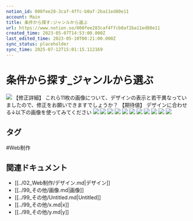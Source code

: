 ```yaml
---
notion_id: 008fee28-3caf-4ffc-b0af-2ba11ed80e11
account: Main
title: 条件から探す:ジャンルから選ぶ
url: https://www.notion.so/008fee283caf4ffcb0af2ba11ed80e11
created_time: 2023-05-07T14:53:00.000Z
last_edited_time: 2023-05-10T00:21:00.000Z
sync_status: placeholder
sync_time: 2025-07-12T15:01:15.112169
---
```

# 条件から探す_ジャンルから選ぶ

![](https://prod-files-secure.s3.us-west-2.amazonaws.com/736adce6-a3a4-4a64-9f74-d9aa055c96d2/a261c284-aff3-4a8a-9501-5f16417116e1/Untitled.png?X-Amz-Algorithm=AWS4-HMAC-SHA256&X-Amz-Content-Sha256=UNSIGNED-PAYLOAD&X-Amz-Credential=ASIAZI2LB4666IGMKADJ%2F20250719%2Fus-west-2%2Fs3%2Faws4_request&X-Amz-Date=20250719T053054Z&X-Amz-Expires=3600&X-Amz-Security-Token=IQoJb3JpZ2luX2VjEIT%2F%2F%2F%2F%2F%2F%2F%2F%2F%2FwEaCXVzLXdlc3QtMiJHMEUCIDaN9yCspsCfwarxIas8hagX2973qLmfUMzbe7YgPG8qAiEA82vxVSeJE8mR%2FBYn3WusvdKICwtm5gO5%2FGZG2QFWr34qiAQInf%2F%2F%2F%2F%2F%2F%2F%2F%2F%2FARAAGgw2Mzc0MjMxODM4MDUiDCbN3YfP%2F8Gm5zHHPSrcA3Ceqb2pBwG%2FzHLFf0IuDDC4IvKu8Qi%2Bv2ODHjS2c6mVSLYtAgzqETOcdNRxJgsfD9y6dPRHNCX13xCfzwHwOjnaHdarHpfs71mFK%2BBdSbolrkkFhPXz1J9gblV2MiHdeMnRz1W%2BS79TH0DHtHn9gU%2FoVeSrCVxzFonLXkV3JNu9y3Qhm%2Bc9yHBLp8VEanFVzQNOcU0gBNXi%2BReHrWMnP0kokiPTPoVJX7ni2tycKumdZ8VZnWNf80PiP5OwPc9y5xA87R2lUavhtl4h1lJ5bD%2F27WPYGPec60fnPgDE7H%2BzhWe0C5NV%2FaFiJr7QGPSfVcIzGVvU8ZW1ZYQuKrUVMFCDsHAilTwdRMSk5ahifE3mC4Ln7jgOJD8k2Hol%2BL%2FVNb29ZY03OxeJ3ZpzMDhomqwaAfWrW4gXIF%2F6ylvHHxJPwSPZBHLG%2FxUTJy9rIejJmTddpJLUGMkOIUcx02%2Fzi2GFTtgxATOCwUVdvd0TDpAuQQBr7cYEc6U6R2gC5VbXQqq%2Fg66gjSQ5GM%2FdNCRodIA4m2BPlwFnTHrP97pBQ2WK4CvY7wk6sCCYDFzUfBw%2BAdAbKayVXN3tHfYoTK7G4XRr6tl2mfASf%2BIf0dUH5GPTLH8a%2BqZnbBZvR25bMJWq7MMGOqUBy34f8rF%2FF9B5PmMF5WsvAKjRQmWH%2BtrLbbb3qEHHmUMbEGpSVHivdWPqvu6Kf5n8V%2BkRHpuCb0t76zyHV3pFTfXLQiiKKa0UzjjTG91Nz8ChT31HL1QfU4%2F1OAaUYAoPOmhtSSfiY2wcNQO%2FkI4uByOpEAv0J8ogKn%2F%2Fey5azNEIUlijI4yJqcscppg65fgYWe4E4Pw919Pj0OJ%2Fw9k%2Bn9GPGxLy&X-Amz-Signature=8a72ea5cf497a46fa60dca5fc911b3105b3701004d026d46c3b6e77e4c40f433&X-Amz-SignedHeaders=host&x-amz-checksum-mode=ENABLED&x-id=GetObject)
【修正詳細】
これら11枚の画像について、デザインの表示と若干異なっていましたので、修正をお願いできますでしょうか？
【期待値】
デザインに合わせる↓以下の画像を使ってみてください
![](https://prod-files-secure.s3.us-west-2.amazonaws.com/736adce6-a3a4-4a64-9f74-d9aa055c96d2/0dddcb4d-6672-49c2-91fe-f5ccf37fed26/Untitled.jpeg?X-Amz-Algorithm=AWS4-HMAC-SHA256&X-Amz-Content-Sha256=UNSIGNED-PAYLOAD&X-Amz-Credential=ASIAZI2LB4666IGMKADJ%2F20250719%2Fus-west-2%2Fs3%2Faws4_request&X-Amz-Date=20250719T053054Z&X-Amz-Expires=3600&X-Amz-Security-Token=IQoJb3JpZ2luX2VjEIT%2F%2F%2F%2F%2F%2F%2F%2F%2F%2FwEaCXVzLXdlc3QtMiJHMEUCIDaN9yCspsCfwarxIas8hagX2973qLmfUMzbe7YgPG8qAiEA82vxVSeJE8mR%2FBYn3WusvdKICwtm5gO5%2FGZG2QFWr34qiAQInf%2F%2F%2F%2F%2F%2F%2F%2F%2F%2FARAAGgw2Mzc0MjMxODM4MDUiDCbN3YfP%2F8Gm5zHHPSrcA3Ceqb2pBwG%2FzHLFf0IuDDC4IvKu8Qi%2Bv2ODHjS2c6mVSLYtAgzqETOcdNRxJgsfD9y6dPRHNCX13xCfzwHwOjnaHdarHpfs71mFK%2BBdSbolrkkFhPXz1J9gblV2MiHdeMnRz1W%2BS79TH0DHtHn9gU%2FoVeSrCVxzFonLXkV3JNu9y3Qhm%2Bc9yHBLp8VEanFVzQNOcU0gBNXi%2BReHrWMnP0kokiPTPoVJX7ni2tycKumdZ8VZnWNf80PiP5OwPc9y5xA87R2lUavhtl4h1lJ5bD%2F27WPYGPec60fnPgDE7H%2BzhWe0C5NV%2FaFiJr7QGPSfVcIzGVvU8ZW1ZYQuKrUVMFCDsHAilTwdRMSk5ahifE3mC4Ln7jgOJD8k2Hol%2BL%2FVNb29ZY03OxeJ3ZpzMDhomqwaAfWrW4gXIF%2F6ylvHHxJPwSPZBHLG%2FxUTJy9rIejJmTddpJLUGMkOIUcx02%2Fzi2GFTtgxATOCwUVdvd0TDpAuQQBr7cYEc6U6R2gC5VbXQqq%2Fg66gjSQ5GM%2FdNCRodIA4m2BPlwFnTHrP97pBQ2WK4CvY7wk6sCCYDFzUfBw%2BAdAbKayVXN3tHfYoTK7G4XRr6tl2mfASf%2BIf0dUH5GPTLH8a%2BqZnbBZvR25bMJWq7MMGOqUBy34f8rF%2FF9B5PmMF5WsvAKjRQmWH%2BtrLbbb3qEHHmUMbEGpSVHivdWPqvu6Kf5n8V%2BkRHpuCb0t76zyHV3pFTfXLQiiKKa0UzjjTG91Nz8ChT31HL1QfU4%2F1OAaUYAoPOmhtSSfiY2wcNQO%2FkI4uByOpEAv0J8ogKn%2F%2Fey5azNEIUlijI4yJqcscppg65fgYWe4E4Pw919Pj0OJ%2Fw9k%2Bn9GPGxLy&X-Amz-Signature=f780062216a8c7a2937c3c5987b98b48eb51b6b40a388ddaaf29f1284c6bb7ed&X-Amz-SignedHeaders=host&x-amz-checksum-mode=ENABLED&x-id=GetObject)
![](https://prod-files-secure.s3.us-west-2.amazonaws.com/736adce6-a3a4-4a64-9f74-d9aa055c96d2/d12c366e-9397-409c-8dcc-859a43a59ca5/Untitled.jpeg?X-Amz-Algorithm=AWS4-HMAC-SHA256&X-Amz-Content-Sha256=UNSIGNED-PAYLOAD&X-Amz-Credential=ASIAZI2LB4666IGMKADJ%2F20250719%2Fus-west-2%2Fs3%2Faws4_request&X-Amz-Date=20250719T053054Z&X-Amz-Expires=3600&X-Amz-Security-Token=IQoJb3JpZ2luX2VjEIT%2F%2F%2F%2F%2F%2F%2F%2F%2F%2FwEaCXVzLXdlc3QtMiJHMEUCIDaN9yCspsCfwarxIas8hagX2973qLmfUMzbe7YgPG8qAiEA82vxVSeJE8mR%2FBYn3WusvdKICwtm5gO5%2FGZG2QFWr34qiAQInf%2F%2F%2F%2F%2F%2F%2F%2F%2F%2FARAAGgw2Mzc0MjMxODM4MDUiDCbN3YfP%2F8Gm5zHHPSrcA3Ceqb2pBwG%2FzHLFf0IuDDC4IvKu8Qi%2Bv2ODHjS2c6mVSLYtAgzqETOcdNRxJgsfD9y6dPRHNCX13xCfzwHwOjnaHdarHpfs71mFK%2BBdSbolrkkFhPXz1J9gblV2MiHdeMnRz1W%2BS79TH0DHtHn9gU%2FoVeSrCVxzFonLXkV3JNu9y3Qhm%2Bc9yHBLp8VEanFVzQNOcU0gBNXi%2BReHrWMnP0kokiPTPoVJX7ni2tycKumdZ8VZnWNf80PiP5OwPc9y5xA87R2lUavhtl4h1lJ5bD%2F27WPYGPec60fnPgDE7H%2BzhWe0C5NV%2FaFiJr7QGPSfVcIzGVvU8ZW1ZYQuKrUVMFCDsHAilTwdRMSk5ahifE3mC4Ln7jgOJD8k2Hol%2BL%2FVNb29ZY03OxeJ3ZpzMDhomqwaAfWrW4gXIF%2F6ylvHHxJPwSPZBHLG%2FxUTJy9rIejJmTddpJLUGMkOIUcx02%2Fzi2GFTtgxATOCwUVdvd0TDpAuQQBr7cYEc6U6R2gC5VbXQqq%2Fg66gjSQ5GM%2FdNCRodIA4m2BPlwFnTHrP97pBQ2WK4CvY7wk6sCCYDFzUfBw%2BAdAbKayVXN3tHfYoTK7G4XRr6tl2mfASf%2BIf0dUH5GPTLH8a%2BqZnbBZvR25bMJWq7MMGOqUBy34f8rF%2FF9B5PmMF5WsvAKjRQmWH%2BtrLbbb3qEHHmUMbEGpSVHivdWPqvu6Kf5n8V%2BkRHpuCb0t76zyHV3pFTfXLQiiKKa0UzjjTG91Nz8ChT31HL1QfU4%2F1OAaUYAoPOmhtSSfiY2wcNQO%2FkI4uByOpEAv0J8ogKn%2F%2Fey5azNEIUlijI4yJqcscppg65fgYWe4E4Pw919Pj0OJ%2Fw9k%2Bn9GPGxLy&X-Amz-Signature=cb5085c83e1c29bd22116a80fbb38238b5675bf67f545bf8e0eacd46ab629d6b&X-Amz-SignedHeaders=host&x-amz-checksum-mode=ENABLED&x-id=GetObject)
![](https://prod-files-secure.s3.us-west-2.amazonaws.com/736adce6-a3a4-4a64-9f74-d9aa055c96d2/7afecf66-d175-4ab0-acdb-00e0f1032a2b/Untitled.jpeg?X-Amz-Algorithm=AWS4-HMAC-SHA256&X-Amz-Content-Sha256=UNSIGNED-PAYLOAD&X-Amz-Credential=ASIAZI2LB4666IGMKADJ%2F20250719%2Fus-west-2%2Fs3%2Faws4_request&X-Amz-Date=20250719T053054Z&X-Amz-Expires=3600&X-Amz-Security-Token=IQoJb3JpZ2luX2VjEIT%2F%2F%2F%2F%2F%2F%2F%2F%2F%2FwEaCXVzLXdlc3QtMiJHMEUCIDaN9yCspsCfwarxIas8hagX2973qLmfUMzbe7YgPG8qAiEA82vxVSeJE8mR%2FBYn3WusvdKICwtm5gO5%2FGZG2QFWr34qiAQInf%2F%2F%2F%2F%2F%2F%2F%2F%2F%2FARAAGgw2Mzc0MjMxODM4MDUiDCbN3YfP%2F8Gm5zHHPSrcA3Ceqb2pBwG%2FzHLFf0IuDDC4IvKu8Qi%2Bv2ODHjS2c6mVSLYtAgzqETOcdNRxJgsfD9y6dPRHNCX13xCfzwHwOjnaHdarHpfs71mFK%2BBdSbolrkkFhPXz1J9gblV2MiHdeMnRz1W%2BS79TH0DHtHn9gU%2FoVeSrCVxzFonLXkV3JNu9y3Qhm%2Bc9yHBLp8VEanFVzQNOcU0gBNXi%2BReHrWMnP0kokiPTPoVJX7ni2tycKumdZ8VZnWNf80PiP5OwPc9y5xA87R2lUavhtl4h1lJ5bD%2F27WPYGPec60fnPgDE7H%2BzhWe0C5NV%2FaFiJr7QGPSfVcIzGVvU8ZW1ZYQuKrUVMFCDsHAilTwdRMSk5ahifE3mC4Ln7jgOJD8k2Hol%2BL%2FVNb29ZY03OxeJ3ZpzMDhomqwaAfWrW4gXIF%2F6ylvHHxJPwSPZBHLG%2FxUTJy9rIejJmTddpJLUGMkOIUcx02%2Fzi2GFTtgxATOCwUVdvd0TDpAuQQBr7cYEc6U6R2gC5VbXQqq%2Fg66gjSQ5GM%2FdNCRodIA4m2BPlwFnTHrP97pBQ2WK4CvY7wk6sCCYDFzUfBw%2BAdAbKayVXN3tHfYoTK7G4XRr6tl2mfASf%2BIf0dUH5GPTLH8a%2BqZnbBZvR25bMJWq7MMGOqUBy34f8rF%2FF9B5PmMF5WsvAKjRQmWH%2BtrLbbb3qEHHmUMbEGpSVHivdWPqvu6Kf5n8V%2BkRHpuCb0t76zyHV3pFTfXLQiiKKa0UzjjTG91Nz8ChT31HL1QfU4%2F1OAaUYAoPOmhtSSfiY2wcNQO%2FkI4uByOpEAv0J8ogKn%2F%2Fey5azNEIUlijI4yJqcscppg65fgYWe4E4Pw919Pj0OJ%2Fw9k%2Bn9GPGxLy&X-Amz-Signature=a1fbddd9f759d4f5d564440b015c02c7000aa11ccc63ec1c5abf65369d3c279d&X-Amz-SignedHeaders=host&x-amz-checksum-mode=ENABLED&x-id=GetObject)
![](https://prod-files-secure.s3.us-west-2.amazonaws.com/736adce6-a3a4-4a64-9f74-d9aa055c96d2/4e41078e-a295-4198-8f5a-26c8f2235c16/Untitled.jpeg?X-Amz-Algorithm=AWS4-HMAC-SHA256&X-Amz-Content-Sha256=UNSIGNED-PAYLOAD&X-Amz-Credential=ASIAZI2LB4666IGMKADJ%2F20250719%2Fus-west-2%2Fs3%2Faws4_request&X-Amz-Date=20250719T053054Z&X-Amz-Expires=3600&X-Amz-Security-Token=IQoJb3JpZ2luX2VjEIT%2F%2F%2F%2F%2F%2F%2F%2F%2F%2FwEaCXVzLXdlc3QtMiJHMEUCIDaN9yCspsCfwarxIas8hagX2973qLmfUMzbe7YgPG8qAiEA82vxVSeJE8mR%2FBYn3WusvdKICwtm5gO5%2FGZG2QFWr34qiAQInf%2F%2F%2F%2F%2F%2F%2F%2F%2F%2FARAAGgw2Mzc0MjMxODM4MDUiDCbN3YfP%2F8Gm5zHHPSrcA3Ceqb2pBwG%2FzHLFf0IuDDC4IvKu8Qi%2Bv2ODHjS2c6mVSLYtAgzqETOcdNRxJgsfD9y6dPRHNCX13xCfzwHwOjnaHdarHpfs71mFK%2BBdSbolrkkFhPXz1J9gblV2MiHdeMnRz1W%2BS79TH0DHtHn9gU%2FoVeSrCVxzFonLXkV3JNu9y3Qhm%2Bc9yHBLp8VEanFVzQNOcU0gBNXi%2BReHrWMnP0kokiPTPoVJX7ni2tycKumdZ8VZnWNf80PiP5OwPc9y5xA87R2lUavhtl4h1lJ5bD%2F27WPYGPec60fnPgDE7H%2BzhWe0C5NV%2FaFiJr7QGPSfVcIzGVvU8ZW1ZYQuKrUVMFCDsHAilTwdRMSk5ahifE3mC4Ln7jgOJD8k2Hol%2BL%2FVNb29ZY03OxeJ3ZpzMDhomqwaAfWrW4gXIF%2F6ylvHHxJPwSPZBHLG%2FxUTJy9rIejJmTddpJLUGMkOIUcx02%2Fzi2GFTtgxATOCwUVdvd0TDpAuQQBr7cYEc6U6R2gC5VbXQqq%2Fg66gjSQ5GM%2FdNCRodIA4m2BPlwFnTHrP97pBQ2WK4CvY7wk6sCCYDFzUfBw%2BAdAbKayVXN3tHfYoTK7G4XRr6tl2mfASf%2BIf0dUH5GPTLH8a%2BqZnbBZvR25bMJWq7MMGOqUBy34f8rF%2FF9B5PmMF5WsvAKjRQmWH%2BtrLbbb3qEHHmUMbEGpSVHivdWPqvu6Kf5n8V%2BkRHpuCb0t76zyHV3pFTfXLQiiKKa0UzjjTG91Nz8ChT31HL1QfU4%2F1OAaUYAoPOmhtSSfiY2wcNQO%2FkI4uByOpEAv0J8ogKn%2F%2Fey5azNEIUlijI4yJqcscppg65fgYWe4E4Pw919Pj0OJ%2Fw9k%2Bn9GPGxLy&X-Amz-Signature=b1dcadc68ac342455e2ae236658cfc734ec459df3c2dc216707dee5f04e77c8a&X-Amz-SignedHeaders=host&x-amz-checksum-mode=ENABLED&x-id=GetObject)
![](https://prod-files-secure.s3.us-west-2.amazonaws.com/736adce6-a3a4-4a64-9f74-d9aa055c96d2/2a9d71d6-1d95-4e00-b315-04f02f3f5dcd/Untitled.jpeg?X-Amz-Algorithm=AWS4-HMAC-SHA256&X-Amz-Content-Sha256=UNSIGNED-PAYLOAD&X-Amz-Credential=ASIAZI2LB4666IGMKADJ%2F20250719%2Fus-west-2%2Fs3%2Faws4_request&X-Amz-Date=20250719T053054Z&X-Amz-Expires=3600&X-Amz-Security-Token=IQoJb3JpZ2luX2VjEIT%2F%2F%2F%2F%2F%2F%2F%2F%2F%2FwEaCXVzLXdlc3QtMiJHMEUCIDaN9yCspsCfwarxIas8hagX2973qLmfUMzbe7YgPG8qAiEA82vxVSeJE8mR%2FBYn3WusvdKICwtm5gO5%2FGZG2QFWr34qiAQInf%2F%2F%2F%2F%2F%2F%2F%2F%2F%2FARAAGgw2Mzc0MjMxODM4MDUiDCbN3YfP%2F8Gm5zHHPSrcA3Ceqb2pBwG%2FzHLFf0IuDDC4IvKu8Qi%2Bv2ODHjS2c6mVSLYtAgzqETOcdNRxJgsfD9y6dPRHNCX13xCfzwHwOjnaHdarHpfs71mFK%2BBdSbolrkkFhPXz1J9gblV2MiHdeMnRz1W%2BS79TH0DHtHn9gU%2FoVeSrCVxzFonLXkV3JNu9y3Qhm%2Bc9yHBLp8VEanFVzQNOcU0gBNXi%2BReHrWMnP0kokiPTPoVJX7ni2tycKumdZ8VZnWNf80PiP5OwPc9y5xA87R2lUavhtl4h1lJ5bD%2F27WPYGPec60fnPgDE7H%2BzhWe0C5NV%2FaFiJr7QGPSfVcIzGVvU8ZW1ZYQuKrUVMFCDsHAilTwdRMSk5ahifE3mC4Ln7jgOJD8k2Hol%2BL%2FVNb29ZY03OxeJ3ZpzMDhomqwaAfWrW4gXIF%2F6ylvHHxJPwSPZBHLG%2FxUTJy9rIejJmTddpJLUGMkOIUcx02%2Fzi2GFTtgxATOCwUVdvd0TDpAuQQBr7cYEc6U6R2gC5VbXQqq%2Fg66gjSQ5GM%2FdNCRodIA4m2BPlwFnTHrP97pBQ2WK4CvY7wk6sCCYDFzUfBw%2BAdAbKayVXN3tHfYoTK7G4XRr6tl2mfASf%2BIf0dUH5GPTLH8a%2BqZnbBZvR25bMJWq7MMGOqUBy34f8rF%2FF9B5PmMF5WsvAKjRQmWH%2BtrLbbb3qEHHmUMbEGpSVHivdWPqvu6Kf5n8V%2BkRHpuCb0t76zyHV3pFTfXLQiiKKa0UzjjTG91Nz8ChT31HL1QfU4%2F1OAaUYAoPOmhtSSfiY2wcNQO%2FkI4uByOpEAv0J8ogKn%2F%2Fey5azNEIUlijI4yJqcscppg65fgYWe4E4Pw919Pj0OJ%2Fw9k%2Bn9GPGxLy&X-Amz-Signature=a29eab9227bf9d9539599f64dff2e884d434e32a7c762ffde64b85f4aacc75f2&X-Amz-SignedHeaders=host&x-amz-checksum-mode=ENABLED&x-id=GetObject)
![](https://prod-files-secure.s3.us-west-2.amazonaws.com/736adce6-a3a4-4a64-9f74-d9aa055c96d2/912aa752-d136-46b4-9225-4ccd0dce6e3f/Untitled.jpeg?X-Amz-Algorithm=AWS4-HMAC-SHA256&X-Amz-Content-Sha256=UNSIGNED-PAYLOAD&X-Amz-Credential=ASIAZI2LB4666IGMKADJ%2F20250719%2Fus-west-2%2Fs3%2Faws4_request&X-Amz-Date=20250719T053054Z&X-Amz-Expires=3600&X-Amz-Security-Token=IQoJb3JpZ2luX2VjEIT%2F%2F%2F%2F%2F%2F%2F%2F%2F%2FwEaCXVzLXdlc3QtMiJHMEUCIDaN9yCspsCfwarxIas8hagX2973qLmfUMzbe7YgPG8qAiEA82vxVSeJE8mR%2FBYn3WusvdKICwtm5gO5%2FGZG2QFWr34qiAQInf%2F%2F%2F%2F%2F%2F%2F%2F%2F%2FARAAGgw2Mzc0MjMxODM4MDUiDCbN3YfP%2F8Gm5zHHPSrcA3Ceqb2pBwG%2FzHLFf0IuDDC4IvKu8Qi%2Bv2ODHjS2c6mVSLYtAgzqETOcdNRxJgsfD9y6dPRHNCX13xCfzwHwOjnaHdarHpfs71mFK%2BBdSbolrkkFhPXz1J9gblV2MiHdeMnRz1W%2BS79TH0DHtHn9gU%2FoVeSrCVxzFonLXkV3JNu9y3Qhm%2Bc9yHBLp8VEanFVzQNOcU0gBNXi%2BReHrWMnP0kokiPTPoVJX7ni2tycKumdZ8VZnWNf80PiP5OwPc9y5xA87R2lUavhtl4h1lJ5bD%2F27WPYGPec60fnPgDE7H%2BzhWe0C5NV%2FaFiJr7QGPSfVcIzGVvU8ZW1ZYQuKrUVMFCDsHAilTwdRMSk5ahifE3mC4Ln7jgOJD8k2Hol%2BL%2FVNb29ZY03OxeJ3ZpzMDhomqwaAfWrW4gXIF%2F6ylvHHxJPwSPZBHLG%2FxUTJy9rIejJmTddpJLUGMkOIUcx02%2Fzi2GFTtgxATOCwUVdvd0TDpAuQQBr7cYEc6U6R2gC5VbXQqq%2Fg66gjSQ5GM%2FdNCRodIA4m2BPlwFnTHrP97pBQ2WK4CvY7wk6sCCYDFzUfBw%2BAdAbKayVXN3tHfYoTK7G4XRr6tl2mfASf%2BIf0dUH5GPTLH8a%2BqZnbBZvR25bMJWq7MMGOqUBy34f8rF%2FF9B5PmMF5WsvAKjRQmWH%2BtrLbbb3qEHHmUMbEGpSVHivdWPqvu6Kf5n8V%2BkRHpuCb0t76zyHV3pFTfXLQiiKKa0UzjjTG91Nz8ChT31HL1QfU4%2F1OAaUYAoPOmhtSSfiY2wcNQO%2FkI4uByOpEAv0J8ogKn%2F%2Fey5azNEIUlijI4yJqcscppg65fgYWe4E4Pw919Pj0OJ%2Fw9k%2Bn9GPGxLy&X-Amz-Signature=1e9ec1a197ea1d4426f5883502ffe2d56c699ef832549c159d9e0b934d1ebbe9&X-Amz-SignedHeaders=host&x-amz-checksum-mode=ENABLED&x-id=GetObject)
![](https://prod-files-secure.s3.us-west-2.amazonaws.com/736adce6-a3a4-4a64-9f74-d9aa055c96d2/b84bd216-90d7-40c8-9476-159767cf8395/Untitled.jpeg?X-Amz-Algorithm=AWS4-HMAC-SHA256&X-Amz-Content-Sha256=UNSIGNED-PAYLOAD&X-Amz-Credential=ASIAZI2LB4666IGMKADJ%2F20250719%2Fus-west-2%2Fs3%2Faws4_request&X-Amz-Date=20250719T053054Z&X-Amz-Expires=3600&X-Amz-Security-Token=IQoJb3JpZ2luX2VjEIT%2F%2F%2F%2F%2F%2F%2F%2F%2F%2FwEaCXVzLXdlc3QtMiJHMEUCIDaN9yCspsCfwarxIas8hagX2973qLmfUMzbe7YgPG8qAiEA82vxVSeJE8mR%2FBYn3WusvdKICwtm5gO5%2FGZG2QFWr34qiAQInf%2F%2F%2F%2F%2F%2F%2F%2F%2F%2FARAAGgw2Mzc0MjMxODM4MDUiDCbN3YfP%2F8Gm5zHHPSrcA3Ceqb2pBwG%2FzHLFf0IuDDC4IvKu8Qi%2Bv2ODHjS2c6mVSLYtAgzqETOcdNRxJgsfD9y6dPRHNCX13xCfzwHwOjnaHdarHpfs71mFK%2BBdSbolrkkFhPXz1J9gblV2MiHdeMnRz1W%2BS79TH0DHtHn9gU%2FoVeSrCVxzFonLXkV3JNu9y3Qhm%2Bc9yHBLp8VEanFVzQNOcU0gBNXi%2BReHrWMnP0kokiPTPoVJX7ni2tycKumdZ8VZnWNf80PiP5OwPc9y5xA87R2lUavhtl4h1lJ5bD%2F27WPYGPec60fnPgDE7H%2BzhWe0C5NV%2FaFiJr7QGPSfVcIzGVvU8ZW1ZYQuKrUVMFCDsHAilTwdRMSk5ahifE3mC4Ln7jgOJD8k2Hol%2BL%2FVNb29ZY03OxeJ3ZpzMDhomqwaAfWrW4gXIF%2F6ylvHHxJPwSPZBHLG%2FxUTJy9rIejJmTddpJLUGMkOIUcx02%2Fzi2GFTtgxATOCwUVdvd0TDpAuQQBr7cYEc6U6R2gC5VbXQqq%2Fg66gjSQ5GM%2FdNCRodIA4m2BPlwFnTHrP97pBQ2WK4CvY7wk6sCCYDFzUfBw%2BAdAbKayVXN3tHfYoTK7G4XRr6tl2mfASf%2BIf0dUH5GPTLH8a%2BqZnbBZvR25bMJWq7MMGOqUBy34f8rF%2FF9B5PmMF5WsvAKjRQmWH%2BtrLbbb3qEHHmUMbEGpSVHivdWPqvu6Kf5n8V%2BkRHpuCb0t76zyHV3pFTfXLQiiKKa0UzjjTG91Nz8ChT31HL1QfU4%2F1OAaUYAoPOmhtSSfiY2wcNQO%2FkI4uByOpEAv0J8ogKn%2F%2Fey5azNEIUlijI4yJqcscppg65fgYWe4E4Pw919Pj0OJ%2Fw9k%2Bn9GPGxLy&X-Amz-Signature=2c53d191757e88f85e06d91a32dcb84bca5f5385c38b91d88d5383da921bb8f5&X-Amz-SignedHeaders=host&x-amz-checksum-mode=ENABLED&x-id=GetObject)
![](https://prod-files-secure.s3.us-west-2.amazonaws.com/736adce6-a3a4-4a64-9f74-d9aa055c96d2/5f8c2b7c-4524-4fdf-889d-7ca14376d805/Untitled.jpeg?X-Amz-Algorithm=AWS4-HMAC-SHA256&X-Amz-Content-Sha256=UNSIGNED-PAYLOAD&X-Amz-Credential=ASIAZI2LB4666IGMKADJ%2F20250719%2Fus-west-2%2Fs3%2Faws4_request&X-Amz-Date=20250719T053054Z&X-Amz-Expires=3600&X-Amz-Security-Token=IQoJb3JpZ2luX2VjEIT%2F%2F%2F%2F%2F%2F%2F%2F%2F%2FwEaCXVzLXdlc3QtMiJHMEUCIDaN9yCspsCfwarxIas8hagX2973qLmfUMzbe7YgPG8qAiEA82vxVSeJE8mR%2FBYn3WusvdKICwtm5gO5%2FGZG2QFWr34qiAQInf%2F%2F%2F%2F%2F%2F%2F%2F%2F%2FARAAGgw2Mzc0MjMxODM4MDUiDCbN3YfP%2F8Gm5zHHPSrcA3Ceqb2pBwG%2FzHLFf0IuDDC4IvKu8Qi%2Bv2ODHjS2c6mVSLYtAgzqETOcdNRxJgsfD9y6dPRHNCX13xCfzwHwOjnaHdarHpfs71mFK%2BBdSbolrkkFhPXz1J9gblV2MiHdeMnRz1W%2BS79TH0DHtHn9gU%2FoVeSrCVxzFonLXkV3JNu9y3Qhm%2Bc9yHBLp8VEanFVzQNOcU0gBNXi%2BReHrWMnP0kokiPTPoVJX7ni2tycKumdZ8VZnWNf80PiP5OwPc9y5xA87R2lUavhtl4h1lJ5bD%2F27WPYGPec60fnPgDE7H%2BzhWe0C5NV%2FaFiJr7QGPSfVcIzGVvU8ZW1ZYQuKrUVMFCDsHAilTwdRMSk5ahifE3mC4Ln7jgOJD8k2Hol%2BL%2FVNb29ZY03OxeJ3ZpzMDhomqwaAfWrW4gXIF%2F6ylvHHxJPwSPZBHLG%2FxUTJy9rIejJmTddpJLUGMkOIUcx02%2Fzi2GFTtgxATOCwUVdvd0TDpAuQQBr7cYEc6U6R2gC5VbXQqq%2Fg66gjSQ5GM%2FdNCRodIA4m2BPlwFnTHrP97pBQ2WK4CvY7wk6sCCYDFzUfBw%2BAdAbKayVXN3tHfYoTK7G4XRr6tl2mfASf%2BIf0dUH5GPTLH8a%2BqZnbBZvR25bMJWq7MMGOqUBy34f8rF%2FF9B5PmMF5WsvAKjRQmWH%2BtrLbbb3qEHHmUMbEGpSVHivdWPqvu6Kf5n8V%2BkRHpuCb0t76zyHV3pFTfXLQiiKKa0UzjjTG91Nz8ChT31HL1QfU4%2F1OAaUYAoPOmhtSSfiY2wcNQO%2FkI4uByOpEAv0J8ogKn%2F%2Fey5azNEIUlijI4yJqcscppg65fgYWe4E4Pw919Pj0OJ%2Fw9k%2Bn9GPGxLy&X-Amz-Signature=c3a6ab43fe4e038890bbf8ce66731c6ddbe4994da5ca577408616b9e8b7b38ff&X-Amz-SignedHeaders=host&x-amz-checksum-mode=ENABLED&x-id=GetObject)
![](https://prod-files-secure.s3.us-west-2.amazonaws.com/736adce6-a3a4-4a64-9f74-d9aa055c96d2/f3203ecc-59dc-46e5-b154-fffcf17ef88c/Untitled.jpeg?X-Amz-Algorithm=AWS4-HMAC-SHA256&X-Amz-Content-Sha256=UNSIGNED-PAYLOAD&X-Amz-Credential=ASIAZI2LB4666IGMKADJ%2F20250719%2Fus-west-2%2Fs3%2Faws4_request&X-Amz-Date=20250719T053054Z&X-Amz-Expires=3600&X-Amz-Security-Token=IQoJb3JpZ2luX2VjEIT%2F%2F%2F%2F%2F%2F%2F%2F%2F%2FwEaCXVzLXdlc3QtMiJHMEUCIDaN9yCspsCfwarxIas8hagX2973qLmfUMzbe7YgPG8qAiEA82vxVSeJE8mR%2FBYn3WusvdKICwtm5gO5%2FGZG2QFWr34qiAQInf%2F%2F%2F%2F%2F%2F%2F%2F%2F%2FARAAGgw2Mzc0MjMxODM4MDUiDCbN3YfP%2F8Gm5zHHPSrcA3Ceqb2pBwG%2FzHLFf0IuDDC4IvKu8Qi%2Bv2ODHjS2c6mVSLYtAgzqETOcdNRxJgsfD9y6dPRHNCX13xCfzwHwOjnaHdarHpfs71mFK%2BBdSbolrkkFhPXz1J9gblV2MiHdeMnRz1W%2BS79TH0DHtHn9gU%2FoVeSrCVxzFonLXkV3JNu9y3Qhm%2Bc9yHBLp8VEanFVzQNOcU0gBNXi%2BReHrWMnP0kokiPTPoVJX7ni2tycKumdZ8VZnWNf80PiP5OwPc9y5xA87R2lUavhtl4h1lJ5bD%2F27WPYGPec60fnPgDE7H%2BzhWe0C5NV%2FaFiJr7QGPSfVcIzGVvU8ZW1ZYQuKrUVMFCDsHAilTwdRMSk5ahifE3mC4Ln7jgOJD8k2Hol%2BL%2FVNb29ZY03OxeJ3ZpzMDhomqwaAfWrW4gXIF%2F6ylvHHxJPwSPZBHLG%2FxUTJy9rIejJmTddpJLUGMkOIUcx02%2Fzi2GFTtgxATOCwUVdvd0TDpAuQQBr7cYEc6U6R2gC5VbXQqq%2Fg66gjSQ5GM%2FdNCRodIA4m2BPlwFnTHrP97pBQ2WK4CvY7wk6sCCYDFzUfBw%2BAdAbKayVXN3tHfYoTK7G4XRr6tl2mfASf%2BIf0dUH5GPTLH8a%2BqZnbBZvR25bMJWq7MMGOqUBy34f8rF%2FF9B5PmMF5WsvAKjRQmWH%2BtrLbbb3qEHHmUMbEGpSVHivdWPqvu6Kf5n8V%2BkRHpuCb0t76zyHV3pFTfXLQiiKKa0UzjjTG91Nz8ChT31HL1QfU4%2F1OAaUYAoPOmhtSSfiY2wcNQO%2FkI4uByOpEAv0J8ogKn%2F%2Fey5azNEIUlijI4yJqcscppg65fgYWe4E4Pw919Pj0OJ%2Fw9k%2Bn9GPGxLy&X-Amz-Signature=a026c73d2c463fe3b5b6f0640030abee4cd1110d5851a777caebb4b532790ea8&X-Amz-SignedHeaders=host&x-amz-checksum-mode=ENABLED&x-id=GetObject)
![](https://prod-files-secure.s3.us-west-2.amazonaws.com/736adce6-a3a4-4a64-9f74-d9aa055c96d2/1e598572-49bd-44f2-addd-ebcf932ee5d1/Untitled.jpeg?X-Amz-Algorithm=AWS4-HMAC-SHA256&X-Amz-Content-Sha256=UNSIGNED-PAYLOAD&X-Amz-Credential=ASIAZI2LB4666IGMKADJ%2F20250719%2Fus-west-2%2Fs3%2Faws4_request&X-Amz-Date=20250719T053054Z&X-Amz-Expires=3600&X-Amz-Security-Token=IQoJb3JpZ2luX2VjEIT%2F%2F%2F%2F%2F%2F%2F%2F%2F%2FwEaCXVzLXdlc3QtMiJHMEUCIDaN9yCspsCfwarxIas8hagX2973qLmfUMzbe7YgPG8qAiEA82vxVSeJE8mR%2FBYn3WusvdKICwtm5gO5%2FGZG2QFWr34qiAQInf%2F%2F%2F%2F%2F%2F%2F%2F%2F%2FARAAGgw2Mzc0MjMxODM4MDUiDCbN3YfP%2F8Gm5zHHPSrcA3Ceqb2pBwG%2FzHLFf0IuDDC4IvKu8Qi%2Bv2ODHjS2c6mVSLYtAgzqETOcdNRxJgsfD9y6dPRHNCX13xCfzwHwOjnaHdarHpfs71mFK%2BBdSbolrkkFhPXz1J9gblV2MiHdeMnRz1W%2BS79TH0DHtHn9gU%2FoVeSrCVxzFonLXkV3JNu9y3Qhm%2Bc9yHBLp8VEanFVzQNOcU0gBNXi%2BReHrWMnP0kokiPTPoVJX7ni2tycKumdZ8VZnWNf80PiP5OwPc9y5xA87R2lUavhtl4h1lJ5bD%2F27WPYGPec60fnPgDE7H%2BzhWe0C5NV%2FaFiJr7QGPSfVcIzGVvU8ZW1ZYQuKrUVMFCDsHAilTwdRMSk5ahifE3mC4Ln7jgOJD8k2Hol%2BL%2FVNb29ZY03OxeJ3ZpzMDhomqwaAfWrW4gXIF%2F6ylvHHxJPwSPZBHLG%2FxUTJy9rIejJmTddpJLUGMkOIUcx02%2Fzi2GFTtgxATOCwUVdvd0TDpAuQQBr7cYEc6U6R2gC5VbXQqq%2Fg66gjSQ5GM%2FdNCRodIA4m2BPlwFnTHrP97pBQ2WK4CvY7wk6sCCYDFzUfBw%2BAdAbKayVXN3tHfYoTK7G4XRr6tl2mfASf%2BIf0dUH5GPTLH8a%2BqZnbBZvR25bMJWq7MMGOqUBy34f8rF%2FF9B5PmMF5WsvAKjRQmWH%2BtrLbbb3qEHHmUMbEGpSVHivdWPqvu6Kf5n8V%2BkRHpuCb0t76zyHV3pFTfXLQiiKKa0UzjjTG91Nz8ChT31HL1QfU4%2F1OAaUYAoPOmhtSSfiY2wcNQO%2FkI4uByOpEAv0J8ogKn%2F%2Fey5azNEIUlijI4yJqcscppg65fgYWe4E4Pw919Pj0OJ%2Fw9k%2Bn9GPGxLy&X-Amz-Signature=f06a931d7182e7e3a27dc513555b7c9b263940a1171b976e5e26b41734fd5a43&X-Amz-SignedHeaders=host&x-amz-checksum-mode=ENABLED&x-id=GetObject)
![](https://prod-files-secure.s3.us-west-2.amazonaws.com/736adce6-a3a4-4a64-9f74-d9aa055c96d2/eefcca9d-dcdf-4e09-999a-76984dda93c8/Untitled.jpeg?X-Amz-Algorithm=AWS4-HMAC-SHA256&X-Amz-Content-Sha256=UNSIGNED-PAYLOAD&X-Amz-Credential=ASIAZI2LB4666IGMKADJ%2F20250719%2Fus-west-2%2Fs3%2Faws4_request&X-Amz-Date=20250719T053054Z&X-Amz-Expires=3600&X-Amz-Security-Token=IQoJb3JpZ2luX2VjEIT%2F%2F%2F%2F%2F%2F%2F%2F%2F%2FwEaCXVzLXdlc3QtMiJHMEUCIDaN9yCspsCfwarxIas8hagX2973qLmfUMzbe7YgPG8qAiEA82vxVSeJE8mR%2FBYn3WusvdKICwtm5gO5%2FGZG2QFWr34qiAQInf%2F%2F%2F%2F%2F%2F%2F%2F%2F%2FARAAGgw2Mzc0MjMxODM4MDUiDCbN3YfP%2F8Gm5zHHPSrcA3Ceqb2pBwG%2FzHLFf0IuDDC4IvKu8Qi%2Bv2ODHjS2c6mVSLYtAgzqETOcdNRxJgsfD9y6dPRHNCX13xCfzwHwOjnaHdarHpfs71mFK%2BBdSbolrkkFhPXz1J9gblV2MiHdeMnRz1W%2BS79TH0DHtHn9gU%2FoVeSrCVxzFonLXkV3JNu9y3Qhm%2Bc9yHBLp8VEanFVzQNOcU0gBNXi%2BReHrWMnP0kokiPTPoVJX7ni2tycKumdZ8VZnWNf80PiP5OwPc9y5xA87R2lUavhtl4h1lJ5bD%2F27WPYGPec60fnPgDE7H%2BzhWe0C5NV%2FaFiJr7QGPSfVcIzGVvU8ZW1ZYQuKrUVMFCDsHAilTwdRMSk5ahifE3mC4Ln7jgOJD8k2Hol%2BL%2FVNb29ZY03OxeJ3ZpzMDhomqwaAfWrW4gXIF%2F6ylvHHxJPwSPZBHLG%2FxUTJy9rIejJmTddpJLUGMkOIUcx02%2Fzi2GFTtgxATOCwUVdvd0TDpAuQQBr7cYEc6U6R2gC5VbXQqq%2Fg66gjSQ5GM%2FdNCRodIA4m2BPlwFnTHrP97pBQ2WK4CvY7wk6sCCYDFzUfBw%2BAdAbKayVXN3tHfYoTK7G4XRr6tl2mfASf%2BIf0dUH5GPTLH8a%2BqZnbBZvR25bMJWq7MMGOqUBy34f8rF%2FF9B5PmMF5WsvAKjRQmWH%2BtrLbbb3qEHHmUMbEGpSVHivdWPqvu6Kf5n8V%2BkRHpuCb0t76zyHV3pFTfXLQiiKKa0UzjjTG91Nz8ChT31HL1QfU4%2F1OAaUYAoPOmhtSSfiY2wcNQO%2FkI4uByOpEAv0J8ogKn%2F%2Fey5azNEIUlijI4yJqcscppg65fgYWe4E4Pw919Pj0OJ%2Fw9k%2Bn9GPGxLy&X-Amz-Signature=3182f239ad4178ee1526bd89baad74e3ca98f5efe65fbd3e84e350173e1b97a0&X-Amz-SignedHeaders=host&x-amz-checksum-mode=ENABLED&x-id=GetObject)

## タグ

#Web制作 

## 関連ドキュメント

- [[../02_Web制作/デザイン.md|デザイン]]
- [[../99_その他/画像.md|画像]]
- [[../99_その他/Untitled.md|Untitled]]
- [[../99_その他/x.md|x]]
- [[../99_その他/y.md|y]]
